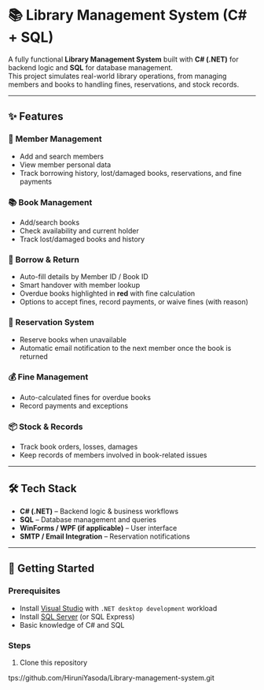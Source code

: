 # 📚 Library Management System (C# + SQL)

A fully functional **Library Management System** built with **C# (.NET)** for backend logic and **SQL** for database management.  
This project simulates real-world library operations, from managing members and books to handling fines, reservations, and stock records.  

---

## ✨ Features

### 👤 Member Management
- Add and search members  
- View member personal data  
- Track borrowing history, lost/damaged books, reservations, and fine payments  

### 📚 Book Management
- Add/search books  
- Check availability and current holder  
- Track lost/damaged books and history  

### 🔄 Borrow & Return
- Auto-fill details by Member ID / Book ID  
- Smart handover with member lookup  
- Overdue books highlighted in **red** with fine calculation  
- Options to accept fines, record payments, or waive fines (with reason)  

### 📝 Reservation System
- Reserve books when unavailable  
- Automatic email notification to the next member once the book is returned  

### 💰 Fine Management
- Auto-calculated fines for overdue books  
- Record payments and exceptions  

### 📦 Stock & Records
- Track book orders, losses, damages  
- Keep records of members involved in book-related issues  

---

## 🛠️ Tech Stack
- **C# (.NET)** – Backend logic & business workflows  
- **SQL** – Database management and queries  
- **WinForms / WPF (if applicable)** – User interface  
- **SMTP / Email Integration** – Reservation notifications  

---

## 🚀 Getting Started

### Prerequisites
- Install [Visual Studio](https://visualstudio.microsoft.com/) with `.NET desktop development` workload  
- Install [SQL Server](https://www.microsoft.com/en-us/sql-server/sql-server-downloads) (or SQL Express)  
- Basic knowledge of C# and SQL  

### Steps
1. Clone this repository

tps://github.com/HiruniYasoda/Library-management-system.git
